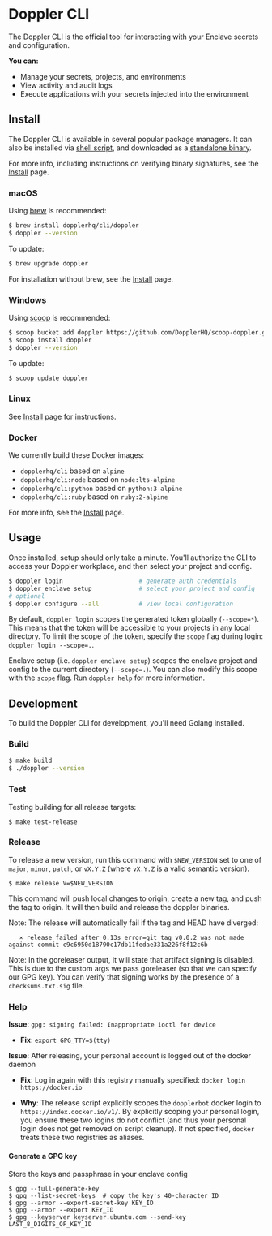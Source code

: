 # Doppler CLI

The Doppler CLI is the official tool for interacting with your Enclave secrets and configuration.

**You can:**

- Manage your secrets, projects, and environments
- View activity and audit logs
- Execute applications with your secrets injected into the environment

## Install

The Doppler CLI is available in several popular package managers. It can also be installed via [shell script](https://github.com/DopplerHQ/cli/blob/master/INSTALL.md#linuxmacosbsd-shell-script), and downloaded as a [standalone binary](https://github.com/DopplerHQ/cli/releases/latest).

For more info, including instructions on verifying binary signatures, see the [Install](INSTALL.md) page.

### macOS

Using [brew](https://brew.sh/) is recommended:

```sh
$ brew install dopplerhq/cli/doppler
$ doppler --version
```

To update:
```sh
$ brew upgrade doppler
```

For installation without brew, see the [Install](INSTALL.md) page.

### Windows

Using [scoop](https://scoop.sh/) is recommended:

```sh
$ scoop bucket add doppler https://github.com/DopplerHQ/scoop-doppler.git
$ scoop install doppler
$ doppler --version
```

To update:

```sh
$ scoop update doppler
```

### Linux

See [Install](INSTALL.md) page for instructions.

### Docker

We currently build these Docker images:
- `dopplerhq/cli` based on `alpine`
- `dopplerhq/cli:node` based on `node:lts-alpine`
- `dopplerhq/cli:python` based on `python:3-alpine`
- `dopplerhq/cli:ruby` based on `ruby:2-alpine`

For more info, see the [Install](INSTALL.md) page.

## Usage

Once installed, setup should only take a minute. You'll authorize the CLI to access your Doppler workplace, and then select your project and config.

```sh
$ doppler login                     # generate auth credentials
$ doppler enclave setup             # select your project and config
# optional
$ doppler configure --all           # view local configuration
```

By default, `doppler login` scopes the generated token globally (`--scope=*`). This means that the token will be accessible to your projects in any local directory. To limit the scope of the token, specify the `scope` flag during login: `doppler login --scope=.`.

Enclave setup (i.e. `doppler enclave setup`) scopes the enclave project and config to the current directory (`--scope=.`). You can also modify this scope with the `scope` flag. Run `doppler help` for more information.

## Development

To build the Doppler CLI for development, you'll need Golang installed.

### Build

```sh
$ make build
$ ./doppler --version
```

### Test

Testing building for all release targets:

```
$ make test-release
```

### Release

To release a new version, run this command with `$NEW_VERSION` set to one of `major`, `minor`, `patch`, or `vX.Y.Z` (where `vX.Y.Z` is a valid semantic version).

```
$ make release V=$NEW_VERSION
```

This command will push local changes to origin, create a new tag, and push the tag to origin. It will then build and release the doppler binaries.

Note: The release will automatically fail if the tag and HEAD have diverged:

`   ⨯ release failed after 0.13s error=git tag v0.0.2 was not made against commit c9c6950d18790c17db11fedae331a226f8f12c6b`

Note: In the goreleaser output, it will state that artifact signing is disabled. This is due to the custom args we pass goreleaser (so that we can specify our GPG key). You can verify that signing works by the presence of a `checksums.txt.sig` file.

### Help

**Issue**: `gpg: signing failed: Inappropriate ioctl for device`

- **Fix**: `export GPG_TTY=$(tty)`

**Issue**: After releasing, your personal account is logged out of the docker daemon

- **Fix**: Log in again with this registry manually specified: `docker login https://docker.io`

- **Why**: The release script explicitly scopes the `dopplerbot` docker login to `https://index.docker.io/v1/`. By explicitly scoping your personal login, you ensure these two logins do not conflict (and thus your personal login does not get removed on script cleanup). If not specified, `docker` treats these two registries as aliases.


#### Generate a GPG key

Store the keys and passphrase in your enclave config

```
$ gpg --full-generate-key
$ gpg --list-secret-keys  # copy the key's 40-character ID
$ gpg --armor --export-secret-key KEY_ID
$ gpg --armor --export KEY_ID
$ gpg --keyserver keyserver.ubuntu.com --send-key LAST_8_DIGITS_OF_KEY_ID
```
